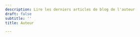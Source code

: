 ```yaml
---
description: Lire les derniers articles de blog de l'auteur
draft: false
subtitle: ''
title: Auteur

---
```



